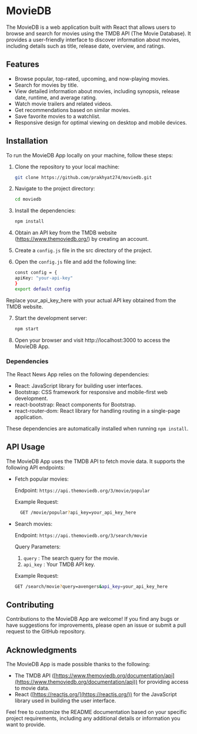 # MovieDB

The MovieDB is a web application built with React that allows users to browse and search for movies using the TMDB API (The Movie Database). It provides a user-friendly interface to discover information about movies, including details such as title, release date, overview, and ratings.

## Features

- Browse popular, top-rated, upcoming, and now-playing movies.
- Search for movies by title.
- View detailed information about movies, including synopsis, release date, runtime, and average rating.
- Watch movie trailers and related videos.
- Get recommendations based on similar movies.
- Save favorite movies to a watchlist.
- Responsive design for optimal viewing on desktop and mobile devices.

## Installation
To run the MovieDB App locally on your machine, follow these steps:

1. Clone the repository to your local machine:

   ```bash
   git clone https://github.com/prakhyat274/moviedb.git
   ```
2. Navigate to the project directory:

    ```bash
    cd moviedb
    ```

3. Install the dependencies:
    ```bash
    npm install
    ```
4. Obtain an API key from the TMDB website (https://www.themoviedb.org/) by creating an account.

5. Create a `config.js` file in the src directory of the project.

6. Open the `config.js` file and add the following line:
    ```bash
    const config = {
    apiKey: "your-api-key"
    }
    export default config
    ```
Replace your_api_key_here with your actual API key obtained from the TMDB website.

7. Start the development server:
    ```bash
    npm start
    ```

8. Open your browser and visit http://localhost:3000 to access the MovieDB App.

### Dependencies

The React News App relies on the following dependencies:

- React: JavaScript library for building user interfaces.
- Bootstrap: CSS framework for responsive and mobile-first web development.
- react-bootstrap: React components for Bootstrap.
- react-router-dom: React library for handling routing in a single-page application.

These dependencies are automatically installed when running `npm install`.

## API Usage

The MovieDB App uses the TMDB API to fetch movie data. It supports the following API endpoints:

- Fetch popular movies:

  Endpoint: `https://api.themoviedb.org/3/movie/popular`

  Example Request:

  ```bash
    GET /movie/popular?api_key=your_api_key_here
   ```
- Search movies:

    Endpoint: `https://api.themoviedb.org/3/search/movie`

    Query Parameters:

    1. `query` : The search query for the movie.
    2. `api_key` : Your TMDB API key.
   
   
    Example Request: 
    ```bash
    GET /search/movie?query=avengers&api_key=your_api_key_here
    ```


## Contributing

Contributions to the MovieDB App are welcome! If you find any bugs or have suggestions for improvements, please open an issue or submit a pull request to the GitHub repository.

## Acknowledgments

The MovieDB App is made possible thanks to the following:

- The TMDB API ([https://www.themoviedb.org/documentation/api](https://www.themoviedb.org/documentation/api)) for providing access to movie data.
- React ([https://reactjs.org/](https://reactjs.org/)) for the JavaScript library used in building the user interface.

Feel free to customize the README documentation based on your specific project requirements, including any additional details or information you want to provide.


